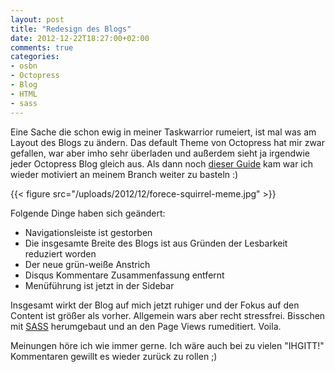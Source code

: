 ```yaml
---
layout: post
title: "Redesign des Blogs"
date: 2012-12-22T18:27:00+02:00
comments: true
categories:
- osbn
- Octopress
- Blog
- HTML
- sass
---
```


Eine Sache die schon ewig in meiner Taskwarrior rumeiert, ist mal was am Layout des
Blogs zu ändern. Das default Theme von Octopress hat mir zwar gefallen, war aber
imho sehr überladen und außerdem sieht ja irgendwie jeder Octopress Blog gleich
aus. Als dann noch [dieser Guide](http://kaikkonendesign.fi/typography/section)
kam war ich wieder motiviert an meinem Branch weiter zu basteln :)

{{< figure src="/uploads/2012/12/forece-squirrel-meme.jpg" >}}

Folgende Dinge haben sich geändert:

* Navigationsleiste ist gestorben
* Die insgesamte Breite des Blogs ist aus Gründen der Lesbarkeit reduziert
  worden
* Der neue grün-weiße Anstrich
* Disqus Kommentare Zusammenfassung entfernt
* Menüführung ist jetzt in der Sidebar

Insgesamt wirkt der Blog auf mich jetzt ruhiger und der Fokus auf den Content
ist größer als vorher. Allgemein wars aber recht stressfrei. Bisschen mit
[SASS](http://sass-lang.com) herumgebaut und an den Page Views rumeditiert.
Voila.


Meinungen höre ich wie immer gerne. Ich wäre auch bei zu vielen "IHGITT!"
Kommentaren gewillt es wieder zurück zu rollen ;)
